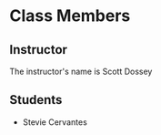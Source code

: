 # Class Members

## Instructor

The instructor's name is Scott Dossey

## Students

* Stevie Cervantes
